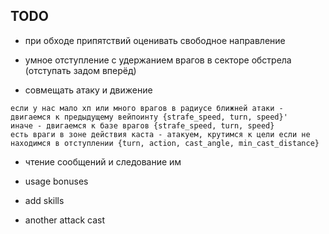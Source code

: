 TODO
---

- при обходе припятствий оценивать свободное направление

- умное отступление с удержанием врагов в секторе обстрела (отступать задом вперёд)
- совмещать атаку и движение

```
если у нас мало хп или много врагов в радиусе ближней атаки - двигаемся к предыдущему вейпоинту {strafe_speed, turn, speed}'
иначе - двигаемся к базе врагов {strafe_speed, turn, speed}
есть враги в зоне действия каста - атакуем, крутимся к цели если не находимся в отступлении {turn, action, cast_angle, min_cast_distance}
```

- чтение сообщений и следование им

- usage bonuses
- add skills
- another attack cast
